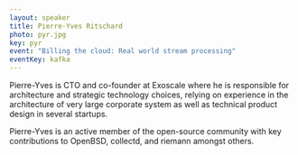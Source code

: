 ```yaml
---
layout: speaker
title: Pierre-Yves Ritschard
photo: pyr.jpg
key: pyr
event: "Billing the cloud: Real world stream processing"
eventKey: kafka
---
```


Pierre-Yves is CTO and co-founder at Exoscale where he is responsible for architecture and strategic technology choices, relying on experience in the architecture of very large corporate system as well as technical product design in several startups.

Pierre-Yves is an active member of the open-source community with key contributions to OpenBSD, collectd, and riemann amongst others.